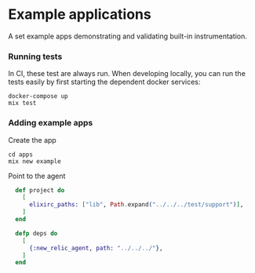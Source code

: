 # Example applications

A set example apps demonstrating and validating built-in instrumentation.

### Running tests

In CI, these test are always run. When developing locally, you can run the tests easily by first starting the dependent docker services:

```
docker-compose up
mix test
```

### Adding example apps

Create the app

```
cd apps
mix new example
```

Point to the agent

```elixir
  def project do
    [
      elixirc_paths: ["lib", Path.expand("../../../test/support")],
    ]
  end

  defp deps do
    [
      {:new_relic_agent, path: "../../../"},
    ]
  end
```
